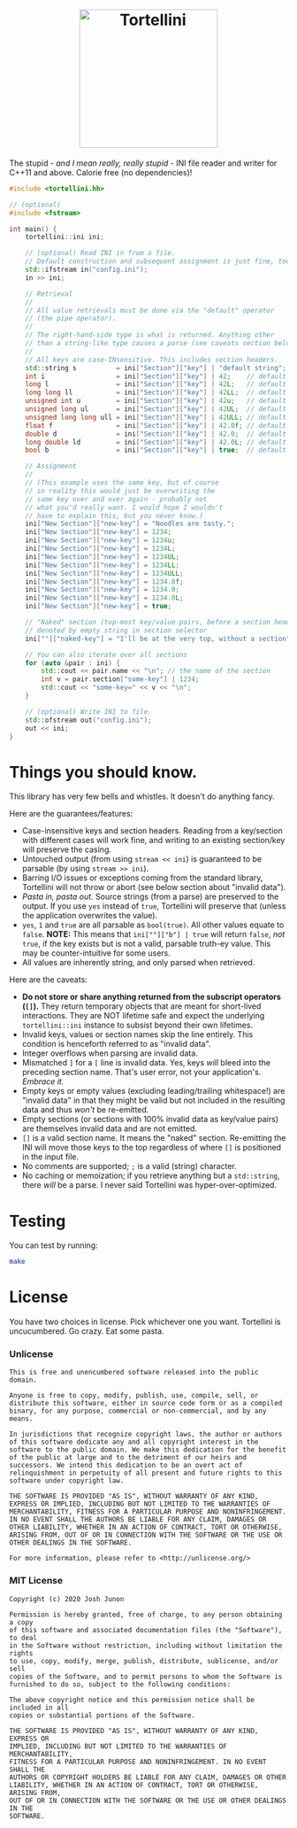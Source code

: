<h1 align="center">
	<img height="250" src="logo.png" alt="Tortellini">
</h1>

The stupid - _and I mean really, really stupid_ - INI file reader and writer for C++11 and above. Calorie free (no dependencies)!

```c++
#include <tortellini.hh>

// (optional)
#include <fstream>

int main() {
	tortellini::ini ini;

	// (optional) Read INI in from a file.
	// Default construction and subsequent assignment is just fine, too.
	std::ifstream in("config.ini");
	in >> ini;

	// Retrieval
	//
	// All value retrievals must be done via the "default" operator
	// (the pipe operator).
	//
	// The right-hand-side type is what is returned. Anything other
	// than a string-like type causes a parse (see caveats section below).
	//
	// All keys are case-INsensitive. This includes section headers.
	std::string s          = ini["Section"]["key"] | "default string";
	int i                  = ini["Section"]["key"] | 42;    // default int
	long l                 = ini["Section"]["key"] | 42L;   // default long
	long long ll           = ini["Section"]["key"] | 42LL;  // default long long
	unsigned int u         = ini["Section"]["key"] | 42u;   // default unsigned int
	unsigned long ul       = ini["Section"]["key"] | 42UL;  // default unsigned long
	unsigned long long ull = ini["Section"]["key"] | 42ULL; // default unsigned long long
	float f                = ini["Section"]["key"] | 42.0f; // default float
	double d               = ini["Section"]["key"] | 42.0;  // default double
	long double ld         = ini["Section"]["key"] | 42.0L; // default long double
	bool b                 = ini["Section"]["key"] | true;  // default bool

	// Assignment
	//
	// (This example uses the same key, but of course
	// in reality this would just be overwriting the
	// same key over and over again - probably not
	// what you'd really want. I would hope I wouldn't
	// have to explain this, but you never know.)
	ini["New Section"]["new-key"] = "Noodles are tasty.";
	ini["New Section"]["new-key"] = 1234;
	ini["New Section"]["new-key"] = 1234u;
	ini["New Section"]["new-key"] = 1234L;
	ini["New Section"]["new-key"] = 1234UL;
	ini["New Section"]["new-key"] = 1234LL;
	ini["New Section"]["new-key"] = 1234ULL;
	ini["New Section"]["new-key"] = 1234.0f;
	ini["New Section"]["new-key"] = 1234.0;
	ini["New Section"]["new-key"] = 1234.0L;
	ini["New Section"]["new-key"] = true;

	// "Naked" section (top-most key/value pairs, before a section header)
	// denoted by empty string in section selector
	ini[""]["naked-key"] = "I'll be at the very top, without a section";

	// You can also iterate over all sections
	for (auto &pair : ini) {
		std::cout << pair.name << "\n"; // the name of the section
		int v = pair.section["some-key"] | 1234;
		std::cout << "some-key=" << v << "\n";
	}

	// (optional) Write INI to file.
	std::ofstream out("config.ini");
	out << ini;
}
```

# Things you should know.

This library has very few bells and whistles. It doesn't do anything fancy.

Here are the guarantees/features:

- Case-insensitive keys and section headers. Reading from a key/section with different cases will work fine, and writing to an existing section/key will preserve the casing.
- Untouched output (from using `stream << ini`) is guaranteed to be parsable (by using `stream >> ini`).
- Barring I/O issues or exceptions coming from the standard library, Tortellini will not throw or abort (see below section about "invalid data").
- _Pasta in, pasta out._ Source strings (from a parse) are preserved to the output. If you use `yes` instead of `true`, Tortellini will preserve that (unless the application overwrites the value).
- `yes`, `1` and `true` are all parsable as `bool(true)`. All other values equate to `false`. **NOTE:** This means that `ini[""]["b"] | true` will return `false`, _not_ `true`, if the key exists but is not a valid, parsable truth-ey value. This may be counter-intuitive for some users.
- All values are inherently string, and only parsed when retrieved.

Here are the caveats:

- **Do not store or share anything returned from the subscript operators (`[]`).** They return temporary objects that are meant for short-lived interactions. They are NOT lifetime safe and expect the underlying `tortellini::ini` instance to subsist beyond their own lifetimes.
- Invalid keys, values or section names skip the line entirely. This condition is henceforth referred to as "invalid data".
- Integer overflows when parsing are invalid data.
- Mismatched `]` for a `[` line is invalid data. Yes, keys _will_ bleed into the preceding section name. That's user error, not your application's. _Embrace it._
- Empty keys or empty values (excluding leading/trailing whitespace!) are "invalid data" in that they might be valid but not included in the resulting data and thus _won't_ be re-emitted.
- Empty sections (or sections with 100% invalid data as key/value pairs) are themselves invalid data and are not emitted.
- `[]` is a valid section name. It means the "naked" section. Re-emitting the INI will move those keys to the top regardless of where `[]` is positioned in the input file.
- No comments are supported; `;` is a valid (string) character.
- No caching or memoization; if you retrieve anything but a `std::string`, there _will_ be a parse. I never said Tortellini was hyper-over-optimized.

# Testing
You can test by running:

```bash
make
```

# License

You have two choices in license. Pick whichever one you want.
Tortellini is uncucumbered. Go crazy. Eat some pasta.

### Unlicense

```
This is free and unencumbered software released into the public domain.

Anyone is free to copy, modify, publish, use, compile, sell, or
distribute this software, either in source code form or as a compiled
binary, for any purpose, commercial or non-commercial, and by any
means.

In jurisdictions that recognize copyright laws, the author or authors
of this software dedicate any and all copyright interest in the
software to the public domain. We make this dedication for the benefit
of the public at large and to the detriment of our heirs and
successors. We intend this dedication to be an overt act of
relinquishment in perpetuity of all present and future rights to this
software under copyright law.

THE SOFTWARE IS PROVIDED "AS IS", WITHOUT WARRANTY OF ANY KIND,
EXPRESS OR IMPLIED, INCLUDING BUT NOT LIMITED TO THE WARRANTIES OF
MERCHANTABILITY, FITNESS FOR A PARTICULAR PURPOSE AND NONINFRINGEMENT.
IN NO EVENT SHALL THE AUTHORS BE LIABLE FOR ANY CLAIM, DAMAGES OR
OTHER LIABILITY, WHETHER IN AN ACTION OF CONTRACT, TORT OR OTHERWISE,
ARISING FROM, OUT OF OR IN CONNECTION WITH THE SOFTWARE OR THE USE OR
OTHER DEALINGS IN THE SOFTWARE.

For more information, please refer to <http://unlicense.org/>
```

### MIT License

```
Copyright (c) 2020 Josh Junon

Permission is hereby granted, free of charge, to any person obtaining a copy
of this software and associated documentation files (the "Software"), to deal
in the Software without restriction, including without limitation the rights
to use, copy, modify, merge, publish, distribute, sublicense, and/or sell
copies of the Software, and to permit persons to whom the Software is
furnished to do so, subject to the following conditions:

The above copyright notice and this permission notice shall be included in all
copies or substantial portions of the Software.

THE SOFTWARE IS PROVIDED "AS IS", WITHOUT WARRANTY OF ANY KIND, EXPRESS OR
IMPLIED, INCLUDING BUT NOT LIMITED TO THE WARRANTIES OF MERCHANTABILITY,
FITNESS FOR A PARTICULAR PURPOSE AND NONINFRINGEMENT. IN NO EVENT SHALL THE
AUTHORS OR COPYRIGHT HOLDERS BE LIABLE FOR ANY CLAIM, DAMAGES OR OTHER
LIABILITY, WHETHER IN AN ACTION OF CONTRACT, TORT OR OTHERWISE, ARISING FROM,
OUT OF OR IN CONNECTION WITH THE SOFTWARE OR THE USE OR OTHER DEALINGS IN THE
SOFTWARE.
```
